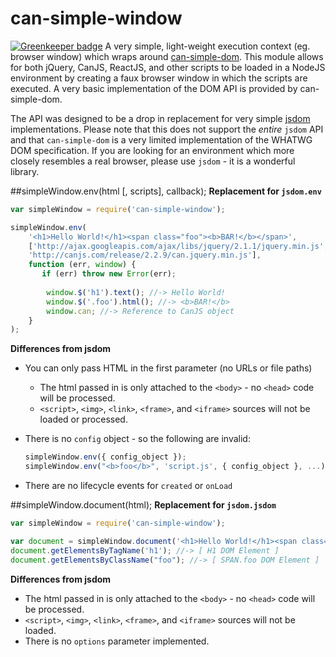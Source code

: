 # can-simple-window

[![Greenkeeper badge](https://badges.greenkeeper.io/canjs/can-simple-window.svg)](https://greenkeeper.io/)
A very simple, light-weight execution context (eg. browser window) which wraps around [can-simple-dom](https://github.com/canjs/can-simple-dom). This module allows for both jQuery, CanJS, ReactJS, and other scripts to be loaded in a NodeJS environment by creating a faux browser window in which the scripts are executed. A very basic implementation of the DOM API is provided by can-simple-dom.

The API was designed to be a drop in replacement for very simple [jsdom](https://github.com/tmpvar/jsdom) implementations. Please note that this does not support the *entire* `jsdom` API and that `can-simple-dom` is a very limited implementation of the WHATWG DOM specification. If you are looking for an environment which more closely resembles a real browser, please use `jsdom` - it is a wonderful library.

##simpleWindow.env(html [, scripts], callback);
**Replacement for `jsdom.env`**

```js
var simpleWindow = require('can-simple-window');

simpleWindow.env(
	'<h1>Hello World!</h1><span class="foo"><b>BAR!</b></span>',
	['http://ajax.googleapis.com/ajax/libs/jquery/2.1.1/jquery.min.js',
	'http://canjs.com/release/2.2.9/can.jquery.min.js'],
	function (err, window) {
	   if (err) throw new Error(err);
	   
		window.$('h1').text(); //-> Hello World!
		window.$('.foo').html(); //-> <b>BAR!</b>
		window.can; //-> Reference to CanJS object
	}
);
```

**Differences from jsdom**

- You can only pass HTML in the first parameter (no URLs or file paths)
    - The html passed in is only attached to the `<body>` - no `<head>` code will be processed.
    - `<script>`, `<img>`, `<link>`, `<frame>`, and `<iframe>` sources will not be loaded or processed.
- There is no `config` object - so the following are invalid:

    ```js
    simpleWindow.env({ config_object });
    simpleWindow.env("<b>foo</b>", 'script.js', { config_object }, ...);
    ```
- There are no lifecycle events for `created` or `onLoad`

##simpleWindow.document(html);
**Replacement for `jsdom.jsdom`**

```js
var simpleWindow = require('can-simple-window');

var document = simpleWindow.document('<h1>Hello World!</h1><span class="foo"><b>BAR!</b></span>');
document.getElementsByTagName('h1'); //-> [ H1 DOM Element ]
document.getElementsByClassName("foo"); //-> [ SPAN.foo DOM Element ]
```

**Differences from jsdom**

- The html passed in is only attached to the `<body>` - no `<head>` code will be processed.
- `<script>`, `<img>`, `<link>`, `<frame>`, and `<iframe>` sources will not be loaded.
- There is no `options` parameter implemented.